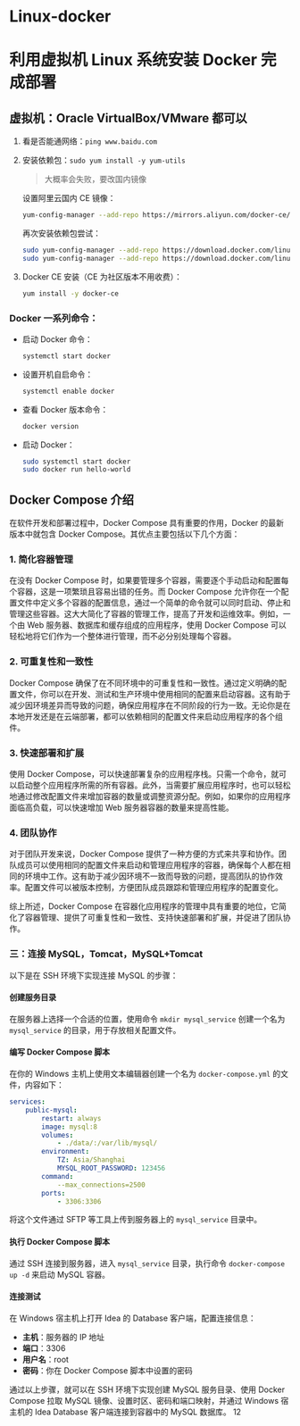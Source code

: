 # Linux-docker
# 利用虚拟机 Linux 系统安装 Docker 完成部署

## 虚拟机：Oracle VirtualBox/VMware 都可以

1. 看是否能通网络：`ping www.baidu.com`
2. 安装依赖包：`sudo yum install -y yum-utils`

    > 大概率会失败，要改国内镜像

    设置阿里云国内 CE 镜像：
    ```sh
    yum-config-manager --add-repo https://mirrors.aliyun.com/docker-ce/linux/centos/docker-ce.repo
    ```

    再次安装依赖包尝试：
    ```sh
    sudo yum-config-manager --add-repo https://download.docker.com/linux/centos/docker-ce.repo
    sudo yum-config-manager --add-repo https://download.docker.com/linux/centos/docker-ce.repo
    ```

3. Docker CE 安装（CE 为社区版本不用收费）：
    ```sh
    yum install -y docker-ce
    ```

### Docker 一系列命令：

- 启动 Docker 命令：
  ```sh
  systemctl start docker
  ```

- 设置开机自启命令：
  ```sh
  systemctl enable docker
  ```

- 查看 Docker 版本命令：
  ```sh
  docker version
  ```

- 启动 Docker：
  ```sh
  sudo systemctl start docker
  sudo docker run hello-world
  ```

## Docker Compose 介绍

在软件开发和部署过程中，Docker Compose 具有重要的作用，Docker 的最新版本中就包含 Docker Compose。其优点主要包括以下几个方面：

### 1. 简化容器管理

在没有 Docker Compose 时，如果要管理多个容器，需要逐个手动启动和配置每个容器，这是一项繁琐且容易出错的任务。而 Docker Compose 允许你在一个配置文件中定义多个容器的配置信息，通过一个简单的命令就可以同时启动、停止和管理这些容器。这大大简化了容器的管理工作，提高了开发和运维效率。例如，一个由 Web 服务器、数据库和缓存组成的应用程序，使用 Docker Compose 可以轻松地将它们作为一个整体进行管理，而不必分别处理每个容器。

### 2. 可重复性和一致性

Docker Compose 确保了在不同环境中的可重复性和一致性。通过定义明确的配置文件，你可以在开发、测试和生产环境中使用相同的配置来启动容器。这有助于减少因环境差异而导致的问题，确保应用程序在不同阶段的行为一致。无论你是在本地开发还是在云端部署，都可以依赖相同的配置文件来启动应用程序的各个组件。

### 3. 快速部署和扩展

使用 Docker Compose，可以快速部署复杂的应用程序栈。只需一个命令，就可以启动整个应用程序所需的所有容器。此外，当需要扩展应用程序时，也可以轻松地通过修改配置文件来增加容器的数量或调整资源分配。例如，如果你的应用程序面临高负载，可以快速增加 Web 服务器容器的数量来提高性能。

### 4. 团队协作

对于团队开发来说，Docker Compose 提供了一种方便的方式来共享和协作。团队成员可以使用相同的配置文件来启动和管理应用程序的容器，确保每个人都在相同的环境中工作。这有助于减少因环境不一致而导致的问题，提高团队的协作效率。配置文件可以被版本控制，方便团队成员跟踪和管理应用程序的配置变化。

综上所述，Docker Compose 在容器化应用程序的管理中具有重要的地位，它简化了容器管理、提供了可重复性和一致性、支持快速部署和扩展，并促进了团队协作。

### 三：连接 MySQL，Tomcat，MySQL+Tomcat

以下是在 SSH 环境下实现连接 MySQL 的步骤：

#### 创建服务目录

在服务器上选择一个合适的位置，使用命令 `mkdir mysql_service` 创建一个名为 `mysql_service` 的目录，用于存放相关配置文件。

#### 编写 Docker Compose 脚本

在你的 Windows 主机上使用文本编辑器创建一个名为 `docker-compose.yml` 的文件，内容如下：

```yaml
services:
    public-mysql:
        restart: always
        image: mysql:8
        volumes:
            - ./data/:/var/lib/mysql/
        environment:
            TZ: Asia/Shanghai
            MYSQL_ROOT_PASSWORD: 123456
        command:
            --max_connections=2500
        ports:
            - 3306:3306
```

将这个文件通过 SFTP 等工具上传到服务器上的 `mysql_service` 目录中。

#### 执行 Docker Compose 脚本

通过 SSH 连接到服务器，进入 `mysql_service` 目录，执行命令 `docker-compose up -d` 来启动 MySQL 容器。

#### 连接测试

在 Windows 宿主机上打开 Idea 的 Database 客户端，配置连接信息：

- **主机**：服务器的 IP 地址
- **端口**：3306
- **用户名**：root
- **密码**：你在 Docker Compose 脚本中设置的密码

通过以上步骤，就可以在 SSH 环境下实现创建 MySQL 服务目录、使用 Docker Compose 拉取 MySQL 镜像、设置时区、密码和端口映射，并通过 Windows 宿主机的 Idea Database 客户端连接到容器中的 MySQL 数据库。
12